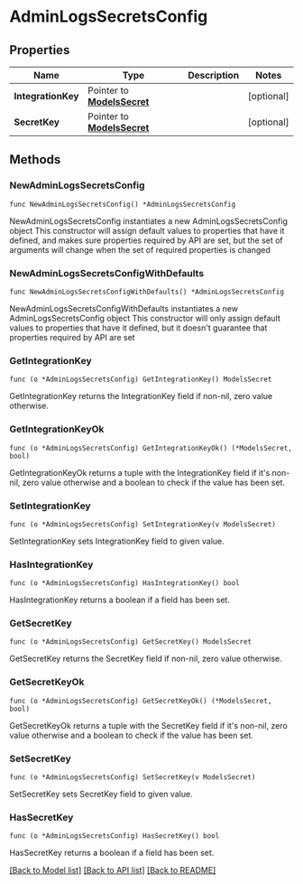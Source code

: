 # AdminLogsSecretsConfig

## Properties

Name | Type | Description | Notes
------------ | ------------- | ------------- | -------------
**IntegrationKey** | Pointer to [**ModelsSecret**](ModelsSecret.md) |  | [optional] 
**SecretKey** | Pointer to [**ModelsSecret**](ModelsSecret.md) |  | [optional] 

## Methods

### NewAdminLogsSecretsConfig

`func NewAdminLogsSecretsConfig() *AdminLogsSecretsConfig`

NewAdminLogsSecretsConfig instantiates a new AdminLogsSecretsConfig object
This constructor will assign default values to properties that have it defined,
and makes sure properties required by API are set, but the set of arguments
will change when the set of required properties is changed

### NewAdminLogsSecretsConfigWithDefaults

`func NewAdminLogsSecretsConfigWithDefaults() *AdminLogsSecretsConfig`

NewAdminLogsSecretsConfigWithDefaults instantiates a new AdminLogsSecretsConfig object
This constructor will only assign default values to properties that have it defined,
but it doesn't guarantee that properties required by API are set

### GetIntegrationKey

`func (o *AdminLogsSecretsConfig) GetIntegrationKey() ModelsSecret`

GetIntegrationKey returns the IntegrationKey field if non-nil, zero value otherwise.

### GetIntegrationKeyOk

`func (o *AdminLogsSecretsConfig) GetIntegrationKeyOk() (*ModelsSecret, bool)`

GetIntegrationKeyOk returns a tuple with the IntegrationKey field if it's non-nil, zero value otherwise
and a boolean to check if the value has been set.

### SetIntegrationKey

`func (o *AdminLogsSecretsConfig) SetIntegrationKey(v ModelsSecret)`

SetIntegrationKey sets IntegrationKey field to given value.

### HasIntegrationKey

`func (o *AdminLogsSecretsConfig) HasIntegrationKey() bool`

HasIntegrationKey returns a boolean if a field has been set.

### GetSecretKey

`func (o *AdminLogsSecretsConfig) GetSecretKey() ModelsSecret`

GetSecretKey returns the SecretKey field if non-nil, zero value otherwise.

### GetSecretKeyOk

`func (o *AdminLogsSecretsConfig) GetSecretKeyOk() (*ModelsSecret, bool)`

GetSecretKeyOk returns a tuple with the SecretKey field if it's non-nil, zero value otherwise
and a boolean to check if the value has been set.

### SetSecretKey

`func (o *AdminLogsSecretsConfig) SetSecretKey(v ModelsSecret)`

SetSecretKey sets SecretKey field to given value.

### HasSecretKey

`func (o *AdminLogsSecretsConfig) HasSecretKey() bool`

HasSecretKey returns a boolean if a field has been set.


[[Back to Model list]](../README.md#documentation-for-models) [[Back to API list]](../README.md#documentation-for-api-endpoints) [[Back to README]](../README.md)


